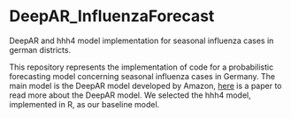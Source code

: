 # DeepAR_InfluenzaForecast
DeepAR and hhh4 model implementation for seasonal influenza cases in german districts.

This repository represents the implementation of code for a probabilistic forecasting model concerning seasonal influenza cases in Germany. 
The main model is the DeepAR model developed by Amazon, 
<a href = "https://www.sciencedirect.com/science/article/pii/S0169207019301888?via%3Dihub" target = "_self">here</a>
is a paper to read more about the DeepAR model.
We selected the hhh4 model, implemented in R, as our baseline model.
